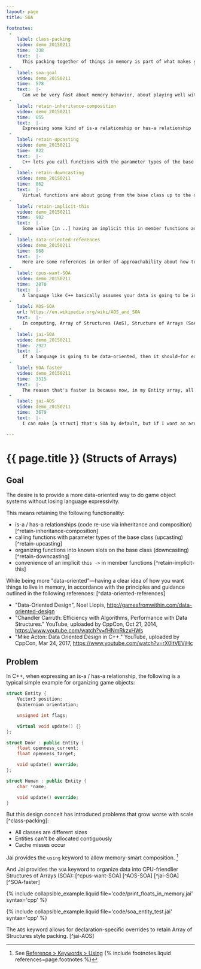 ```yaml
---
layout: page
title: SOA

footnotes:
 -
    label: class-packing
    video: demo_20150211
    time:  338
    text:  |-
      This packing together of things in memory is part of what makes your game slow, because it has some consequences.
 -
    label: soa-goal
    video: demo_20150211
    time:  578
    text:  |-
      Can we be very fast about memory behavior, about playing well with the cache and very organized about how our data is laid out, and still have high levels of expressivity in our code?
 -
    label: retain-inheritance-composition
    video: demo_20150211
    time:  655
    text:  |-
      Expressing some kind of is-a relationship or has-a relationship
 -
    label: retain-upcasting
    video: demo_20150211
    time:  822
    text:  |-
      C++ lets you call functions with the parameter types of the base class.
 -
    label: retain-downcasting
    video: demo_20150211
    time:  862
    text:  |-
      Virtual functions are about going from the base class up to the derived class.
 -
    label: retain-implicit-this
    video: demo_20150211
    time:  902
    text:  |-
      Some value [in ..] having an implicit this in member functions and you don't have to write extra code all the time.
 -
    label: data-oriented-references
    video: demo_20150211
    time:  968
    text:  |-
      Here are some references in order of approachability about how to structure your program to behave well with respect to memory.
 -
    label: cpus-want-SOA
    video: demo_20150211
    time:  2870
    text:  |-
      A language like C++ basically assumes your data is going to be in a thing called Array of Structures (AOS): [..] When you're trying to put things in memory, they go in an array, and each structure in the array is contiguous, so all the members are laid out in order. But most CPUs don't really want data that way. Most CPUs want things laid out as Structures of Arrays (SOA).
 -
    label: AOS-SOA
    url: https://en.wikipedia.org/wiki/AOS_and_SOA
    text:  |-
      In computing, Array of Structures (AoS), Structure of Arrays (SoA) and Array of Structures of Arrays (AoSoA) refer to contrasting ways to arrange a sequence of records in memory, with regard to interleaving, and are of interest in SIMD and SIMT programming.
 -
    label: jai-SOA
    video: demo_20150211
    time:  2927
    text:  |-
      If a language is going to be data-oriented, then it should—for example—be easy to put your data in SOA format.
 -
    label: SOA-faster
    video: demo_20150211
    time:  3515
    text:  |-
      The reason that's faster is because now, in my Entity array, all these flags are going to be next to each other [..] and if you just want to deal with flags, that flags-flags-flags for a long time in memory lets you be very fast.
 -
    label: jai-AOS
    video: demo_20150211
    time:  3679
    text:  |-
      I can make [a struct] that's SOA by default, but if I want an array of them that's AOS (for some reason) I can do that.

---
```


# {{ page.title }} (Structs of Arrays)

## Goal

The desire is to provide a more data-oriented way to do game object systems without losing language expressivity.

This means retaining the following functionality:
* is-a / has-a relationships (code re-use via inheritance and composition) [^retain-inheritance-composition]
* calling functions with parameter types of the base class (upcasting) [^retain-upcasting]
* organizing functions into known slots on the base class (downcasting) [^retain-downcasting]
* convenience of an implicit `this ->` in member functions [^retain-implicit-this]

While being more "data-oriented"&mdash;having a clear idea of how you want things to live in memory, in accordance with the principles and guidance outlined in the following references: [^data-oriented-references]
* "Data-Oriented Design", Noel Llopis, <http://gamesfromwithin.com/data-oriented-design>
* "Chandler Carruth: Efficiency with Algorithms, Performance with Data Structures." YouTube, uploaded by CppCon, Oct 21, 2014, <https://www.youtube.com/watch?v=fHNmRkzxHWs>
* "Mike Acton: Data Oriented Design in C++." YouTube, uploaded by CppCon, Mar 24, 2017, <https://www.youtube.com/watch?v=rX0ItVEVjHc>


## Problem

In C++, when expressing an is-a / has-a relationship, the following is a typical simple example for organizing game objects:

```cpp
struct Entity {
    Vector3 position;
    Quaternion orientation;

    unsigned int flags;

    virtual void update() {}
};

struct Door : public Entity {
    float openness_current;
    float openness_target;

    void update() override;
};

struct Human : public Entity {
    char *name;

    void update() override;
}
```

But this design conceit has introduced problems that grow worse with scale [^class-packing]:

* All classes are different sizes
* Entities can't be allocated contiguously
* Cache misses occur

Jai provides the `using` keyword to allow memory-smart composition. [^keyword-using]

And Jai provides the `SOA` keyword to organize data into CPU-friendlier Structures of Arrays (SOA): [^cpus-want-SOA] [^AOS-SOA] [^jai-SOA] [^SOA-faster]

{% include collapsible_example.liquid file='code/print_floats_in_memory.jai' syntax='cpp' %}

{% include collapsible_example.liquid file='code/soa_entity_test.jai' syntax='cpp' %}

The `AOS` keyword allows for declaration-specific overrides to retain Array of Structures style packing. [^jai-AOS]


[^keyword-using]: See [Reference &gt; Keywords &gt; Using]({{site.baseurl}}/reference/Keywords/using/#/reference/)
{% include footnotes.liquid references=page.footnotes %}
